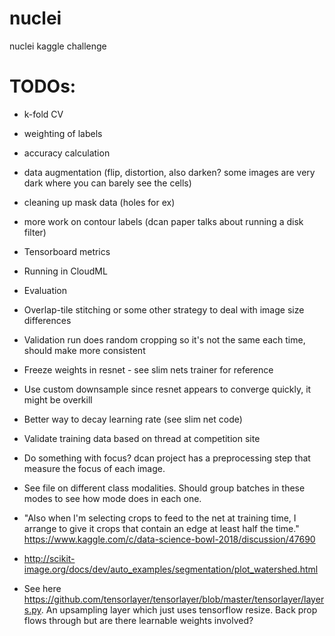 # nuclei
nuclei kaggle challenge

# TODOs:

- k-fold CV

- weighting of labels

- accuracy calculation

- data augmentation (flip, distortion, also darken? some images are very dark where you can barely see the cells)

- cleaning up mask data (holes for ex)

- more work on contour labels (dcan paper talks about running a disk filter)

- Tensorboard metrics

- Running in CloudML

- Evaluation

- Overlap-tile stitching or some other strategy to deal with image size differences

- Validation run does random cropping so it's not the same each time, should make more consistent

- Freeze weights in resnet - see slim nets trainer for reference

- Use custom downsample since resnet appears to converge quickly, it might be overkill

- Better way to decay learning rate (see slim net code)

- Validate training data based on thread at competition site

- Do something with focus? dcan project has a preprocessing step that measure the focus of each image.

- See file on different class modalities. Should group batches in these modes to see how mode does  in each one.

- "Also when I'm selecting crops to feed to the net at training time, I arrange to give it crops that contain an 
edge at least half the time." https://www.kaggle.com/c/data-science-bowl-2018/discussion/47690

- http://scikit-image.org/docs/dev/auto_examples/segmentation/plot_watershed.html

- See here https://github.com/tensorlayer/tensorlayer/blob/master/tensorlayer/layers.py. An upsampling layer which 
just uses tensorflow resize. Back prop flows through but are there learnable weights involved?

